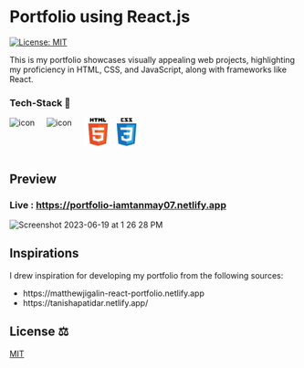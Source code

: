 # Portfolio using React.js
[![License: MIT](https://img.shields.io/badge/License-MIT-green.svg)](https://github.com/iamtanmay07/portfolio/blob/main/LICENSE)

This is my portfolio showcases visually appealing web projects, highlighting my proficiency in HTML, CSS, and JavaScript, along with frameworks like React.
### Tech-Stack 🔨 
<div style="display: flex; align-items: flex-start; gap:15;">
<img src="https://techstack-generator.vercel.app/react-icon.svg" alt="icon" width="65" height="65" />
<img src="https://techstack-generator.vercel.app/js-icon.svg" alt="icon" width="65" height="65"/>
<img src="https://raw.githubusercontent.com/devicons/devicon/master/icons/html5/html5-original-wordmark.svg" alt="html5" width="50" height="50"/>
<img src="https://raw.githubusercontent.com/devicons/devicon/master/icons/css3/css3-original-wordmark.svg" alt="css3" width="50" height="50"/>
</div>


## Preview
### Live : https://portfolio-iamtanmay07.netlify.app
<img width="1280" alt="Screenshot 2023-06-19 at 1 26 28 PM" src="https://github.com/iamtanmay07/portfolio/assets/96469706/b0503303-33cd-402b-ae54-056a769cb7e9">

## Inspirations
I drew inspiration for developing my portfolio from the following sources:
<ul>
  <li> https://matthewjigalin-react-portfolio.netlify.app </li>
  <li> https://tanishapatidar.netlify.app/ </li>
</ul>
   
## License ⚖
<a href="https://choosealicense.com/licenses/mit/"> MIT </a>
